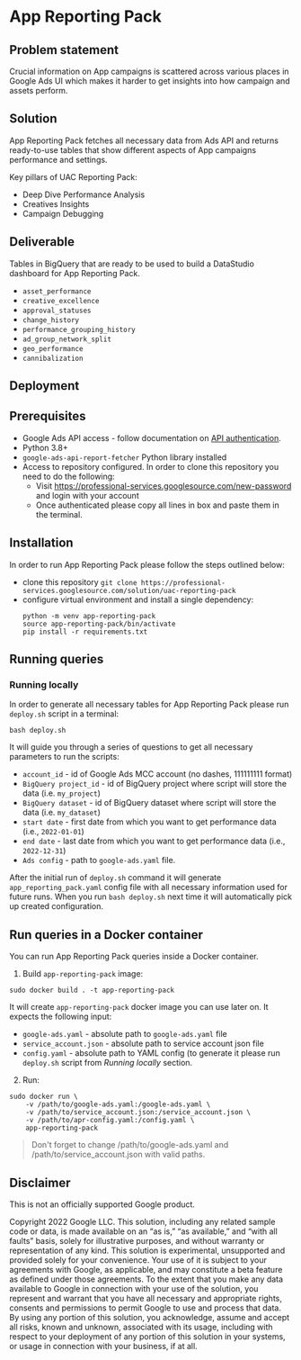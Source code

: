 # App Reporting Pack

## Problem statement

Crucial information on App campaigns is scattered across various places in Google Ads UI which makes it harder to get insights into how campaign and assets perform.

## Solution

App Reporting Pack fetches all necessary data from Ads API and returns ready-to-use tables that show different aspects of App campaigns performance and settings.

Key pillars of UAC Reporting Pack:

*   Deep Dive Performance Analysis
*   Creatives Insights
*   Campaign Debugging


## Deliverable

Tables in BigQuery that are ready to be used to build
a DataStudio dashboard for App Reporting Pack.

* `asset_performance`
* `creative_excellence`
* `approval_statuses`
* `change_history`
* `performance_grouping_history`
* `ad_group_network_split`
* `geo_performance`
* `cannibalization`

## Deployment
## Prerequisites

* Google Ads API access - follow documentation on [API authentication](https://github.com/google/ads-api-report-fetcher/blob/main/docs/how-to-authenticate-ads-api.md).
* Python 3.8+
* `google-ads-api-report-fetcher` Python library installed
* Access to repository configured. In order to clone this repository you need to do the following:
    * Visit https://professional-services.googlesource.com/new-password and login with your account
    * Once authenticated please copy all lines in box and paste them in the terminal.

## Installation

In order to run App Reporting Pack please follow the steps outlined below:

* clone this repository `git clone https://professional-services.googlesource.com/solution/uac-reporting-pack`
* configure virtual environment and install a single dependency:
    ```
    python -m venv app-reporting-pack
    source app-reporting-pack/bin/activate
    pip install -r requirements.txt
    ```

## Running queries

### Running locally

In order to generate all necessary tables for App Reporting Pack please run `deploy.sh` script in a terminal:

```shell
bash deploy.sh
```

It will guide you through a series of questions to get all necessary parameters to run the scripts:

* `account_id` - id of Google Ads MCC account (no dashes, 111111111 format)
* `BigQuery project_id` - id of BigQuery project where script will store the data (i.e. `my_project`)
* `BigQuery dataset` - id of BigQuery dataset where script will store the data (i.e. `my_dataset`)
* `start date` - first date from which you want to get performance data (i.e., `2022-01-01`)
* `end date` - last date from which you want to get performance data (i.e., `2022-12-31`)
* `Ads config` - path to `google-ads.yaml` file.

After the initial run of `deploy.sh` command it will generate `app_reporting_pack.yaml` config file with all necessary information used for future runs.
When you run `bash deploy.sh` next time it will automatically pick up created configuration.


## Run queries in a Docker container

You can run App Reporting Pack queries inside a Docker container.

1. Build `app-reporting-pack` image:

```
sudo docker build . -t app-reporting-pack
```

It will create `app-reporting-pack` docker image you can use later on. It expects the following input:

* `google-ads.yaml` - absolute path to `google-ads.yaml` file
* `service_account.json` - absolute path to service account json file
* `config.yaml` - absolute path to YAML config (to generate it please run `deploy.sh` script from *Running locally* section.

2. Run:

```
sudo docker run \
    -v /path/to/google-ads.yaml:/google-ads.yaml \
    -v /path/to/service_account.json:/service_account.json \
    -v /path/to/apr-config.yaml:/config.yaml \
    app-reporting-pack
```

> Don't forget to change /path/to/google-ads.yaml and /path/to/service_account.json with valid paths.


## Disclaimer
This is not an officially supported Google product.

Copyright 2022 Google LLC. This solution, including any related sample code or data, is made available on an “as is,” “as available,” and “with all faults” basis, solely for illustrative purposes, and without warranty or representation of any kind. This solution is experimental, unsupported and provided solely for your convenience. Your use of it is subject to your agreements with Google, as applicable, and may constitute a beta feature as defined under those agreements. To the extent that you make any data available to Google in connection with your use of the solution, you represent and warrant that you have all necessary and appropriate rights, consents and permissions to permit Google to use and process that data. By using any portion of this solution, you acknowledge, assume and accept all risks, known and unknown, associated with its usage, including with respect to your deployment of any portion of this solution in your systems, or usage in connection with your business, if at all.


